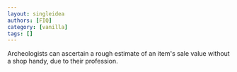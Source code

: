 ```yaml
---
layout: singleidea
authors: [FIQ]
category: [vanilla]
tags: []
---
```

Archeologists can ascertain a rough estimate of an item's sale value without a shop handy, due to their profession.
